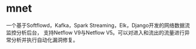 # mnet
一个基于Softflowd，Kafka，Spark Streaming，Elk，Django开发的网络数据流监控分析后台，
支持Netflow V9与Netflow V5。可以对进入和流出的流量进行异常分析并执行自动化漏洞修复。
